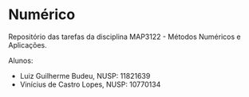 # Numérico
Repositório das tarefas da disciplina MAP3122 - Métodos Numéricos e Aplicações.

Alunos:
 - Luiz Guilherme Budeu, NUSP: 11821639
 - Vinícius de Castro Lopes, NUSP: 10770134